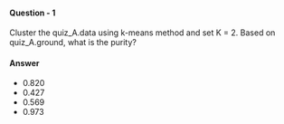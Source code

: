 #### Question - 1
Cluster the quiz_A.data using k-means method and set K = 2. Based on quiz_A.ground, what is the purity?
#### Answer
- 0.820
- 0.427
- 0.569
- 0.973

